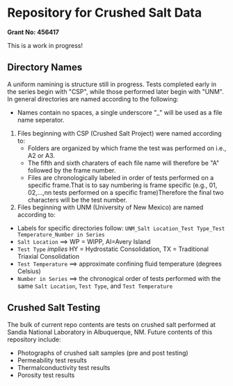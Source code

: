 # Repository for Crushed Salt Data
**Grant No: 456417**

This is a work in progress!

## Directory Names
A uniform namining is structure still in progress.  Tests completed early in the series begin with "CSP", while those performed later begin with "UNM". In general directories are named according to the following:
- Names contain no spaces, a single underscore "_" will be used as a file name seperator.
1. Files beginning with CSP (Crushed Salt Project) were named according to:
   - Folders are organized by which frame the test was performed on i.e., A2 or A3.
   - The fifth and sixth charaters of each file name will therefore be "A" followed by the frame number.
   - Files are chronologically labeled in order of tests performed on a specific frame.That is to say numbering is frame specific (e.g., 01, 02,...,nn tests performed on a specific frame)Therefore the final two characters will be the test number.
2. Files beginning with UNM (University of New Mexico) are named according to:
  + Labels for specific directories follow: `UNM_Salt Location_Test Type_Test Temperature_Number in Series`
  + `Salt Location` $\implies$ WP = WIPP, AI=Avery Island
  + `Test Type` $implies$ HY = Hydrostatic Consolidation, TX = Traditional Triaxial Consolidation
  + `Test Temperature` $\implies$ approximate confining fluid temperature (degrees Celsius)
  + `Number in Series` $\implies$ the chronogical order of tests performed with the same `Salt Location`, `Test Type`, and `Test Temperature`
    
## Crushed Salt Testing
The bulk of current repo contents are tests on crushed salt performed at Sandia National Laboratory in Albuquerque, NM.  Future contents of this repository include:
 - Photographs of crushed salt samples (pre and post testing)
 - Permeability test results
 - Thermalconductivity test results
 - Porosity test results


